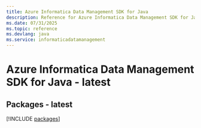 ```yaml
---
title: Azure Informatica Data Management SDK for Java
description: Reference for Azure Informatica Data Management SDK for Java
ms.date: 07/31/2025
ms.topic: reference
ms.devlang: java
ms.service: informaticadatamanagement
---
```

# Azure Informatica Data Management SDK for Java - latest
## Packages - latest
[!INCLUDE [packages](informatica-data-management-index.md)]
